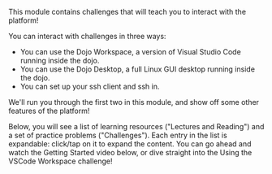 This module contains challenges that will teach you to interact with the platform!

You can interact with challenges in three ways:
- You can use the Dojo Workspace, a version of Visual Studio Code running inside the dojo.
- You can use the Dojo Desktop, a full Linux GUI desktop running inside the dojo.
- You can set up your ssh client and ssh in.

We'll run you through the first two in this module, and show off some other features of the platform!

Below, you will see a list of learning resources ("Lectures and Reading") and a set of practice problems ("Challenges").
Each entry in the list is expandable: click/tap on it to expand the content.
You can go ahead and watch the Getting Started video below, or dive straight into the Using the VSCode Workspace challenge!
